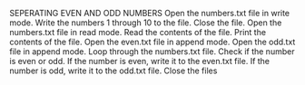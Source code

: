 SEPERATING EVEN AND ODD NUMBERS
Open the numbers.txt file in write mode.
Write the numbers 1 through 10 to the file.
Close the file.
Open the numbers.txt file in read mode.
Read the contents of the file.
Print the contents of the file.
Open the even.txt file in append mode.
Open the odd.txt file in append mode.
Loop through the numbers.txt file.
Check if the number is even or odd.
If the number is even, write it to the even.txt file.
If the number is odd, write it to the odd.txt file.
Close the files
